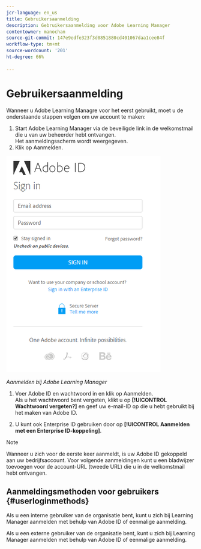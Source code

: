 ```yaml
---
jcr-language: en_us
title: Gebruikersaanmelding
description: Gebruikersaanmelding voor Adobe Learning Manager
contentowner: manochan
source-git-commit: 147e9edfe323f3d0851880cd401067daa1cee84f
workflow-type: tm+mt
source-wordcount: '201'
ht-degree: 66%

---
```




# Gebruikersaanmelding

Wanneer u Adobe Learning Managre voor het eerst gebruikt, moet u de onderstaande stappen volgen om uw account te maken:

1. Start Adobe Learning Manager via de beveiligde link in de welkomstmail die u van uw beheerder hebt ontvangen.\
   Het aanmeldingsscherm wordt weergegeven.
1. Klik op Aanmelden.

![](assets/adobeid-signin.png)

*Aanmelden bij Adobe Learning Manager*

1. Voer Adobe ID en wachtwoord in en klik op Aanmelden.\
   Als u het wachtwoord bent vergeten, klikt u op **[!UICONTROL Wachtwoord vergeten?]** en geef uw e-mail-ID op die u hebt gebruikt bij het maken van Adobe ID.

1. U kunt ook Enterprise ID gebruiken door op **[!UICONTROL Aanmelden met een Enterprise ID-koppeling]**.

>[!NOTE]
>
>Wanneer u zich voor de eerste keer aanmeldt, is uw Adobe ID gekoppeld aan uw bedrijfsaccount. Voor volgende aanmeldingen kunt u een bladwijzer toevoegen voor de account-URL (tweede URL) die u in de welkomstmail hebt ontvangen.

## Aanmeldingsmethoden voor gebruikers {#userloginmethods}

Als u een interne gebruiker van de organisatie bent, kunt u zich bij Learning Manager aanmelden met behulp van Adobe ID of eenmalige aanmelding.

Als u een externe gebruiker van de organisatie bent, kunt u zich bij Learning Manager aanmelden met behulp van Adobe ID of eenmalige aanmelding.
